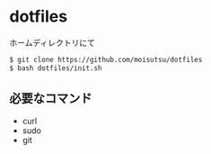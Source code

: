 # dotfiles

ホームディレクトリにて
```bash
$ git clone https://github.com/moisutsu/dotfiles
$ bash dotfiles/init.sh
```

## 必要なコマンド

- curl
- sudo
- git
